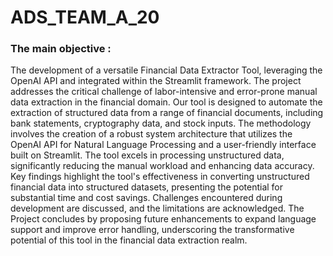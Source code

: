# ADS_TEAM_A_20

### The main objective :
 
The development of a versatile Financial Data Extractor Tool,
leveraging the OpenAI API and integrated within the Streamlit framework. The
project addresses the critical challenge of labor-intensive and error-prone manual
data extraction in the financial domain. Our tool is designed to automate the
extraction of structured data from a range of financial documents, including bank
statements, cryptography data, and stock inputs.
The methodology involves the creation of a robust system architecture that utilizes
the OpenAI API for Natural Language Processing and a user-friendly interface built
on Streamlit. The tool excels in processing unstructured data, significantly reducing
the manual workload and enhancing data accuracy.
Key findings highlight the tool's effectiveness in converting unstructured financial
data into structured datasets, presenting the potential for substantial time and cost
savings. Challenges encountered during development are discussed, and the
limitations are acknowledged. The Project concludes by proposing future
enhancements to expand language support and improve error handling, underscoring
the transformative potential of this tool in the financial data extraction realm.
